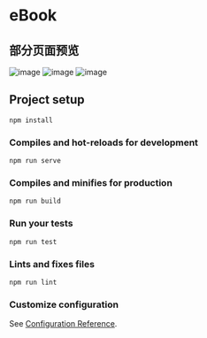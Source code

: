# eBook

## 部分页面预览
![image](https://sbimg.cn/image/MxfgM)
![image](https://sbimg.cn/image/MxVxn)
![image](https://sbimg.cn/image/MxImh)

## Project setup
```
npm install
```

### Compiles and hot-reloads for development
```
npm run serve
```

### Compiles and minifies for production
```
npm run build
```

### Run your tests
```
npm run test
```

### Lints and fixes files
```
npm run lint
```

### Customize configuration
See [Configuration Reference](https://cli.vuejs.org/config/).

